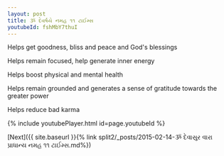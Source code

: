 ```yaml
---
layout: post
title: ૐ દેવર્ષયે નમહ ૧૧ ટાઈમ્સ
youtubeId: fshMbY7thuI
---
```

 
 
Helps get goodness, bliss and peace and God's blessings
 
Helps remain focused, help generate inner energy 
 
Helps boost physical and mental health 
 
Helps remain grounded and generates a sense of gratitude towards the greater power 
 
Helps reduce bad karma
 
 
 
 


{% include youtubePlayer.html id=page.youtubeId %}
 
[Next]({{ site.baseurl }}{% link  split2/_posts/2015-02-14-ૐ દેવાસુર વારા પ્રાધાન્ય નમહ ૧૧ ટાઈમ્સ.md%})
 
